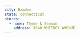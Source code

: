 ```yaml
---
city: Hamden
state: connecticut
stores:
  - name: Thyme & Season
    address: 3040 WHITNEY AVENUE
---
```

